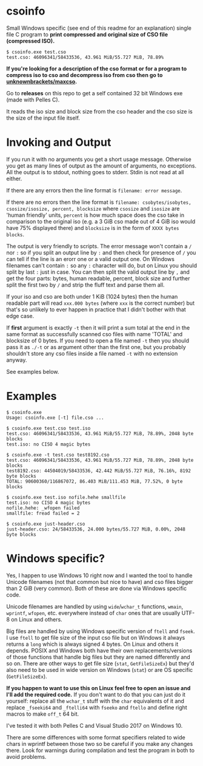 # csoinfo
Small Windows specific (see end of this readme for an explanation) single file C
program to **print compressed and original size of CSO file (compressed ISO).**

```
$ csoinfo.exe test.cso
test.cso: 46096341/58433536, 43.961 MiB/55.727 MiB, 78.89%
```

**If you're looking for a description of the cso format or for a program
to compress iso to cso and decompress iso from cso then go to
[unknownbrackets/maxcso](https://github.com/unknownbrackets/maxcso/).**

Go to **releases** on this repo to get a self contained 32 bit Windows exe (made with Pelles C).

It reads the iso size and block size from the cso header and the cso size is the
size of the input file itself.


# Invoking and Output

If you run it with no arguments you get a short usage message. Otherwise you get
as many lines of output as the amount of arguments, no exceptions. All the output
is to stdout, nothing goes to stderr. Stdin is not read at all either.

If there are any errors then the line format is `filename: error message`.

If there are no errors then the line format is
`filename: csobytes/isobytes, csosize/isosize, percent, blocksize` where
`csosize` and `isosize` are 'human friendly' units, `percent` is how much
space does the cso take in comparison to the original iso (e.g. a 3 GiB cso
made out of 4 GiB iso would have 75% displayed there) and `blocksize` is in
the form of `XXXX bytes blocks`.

The output is very friendly to scripts. The error message won't contain a `/`
nor `:` so if you split an output line by `:` and then check for presence of `/`
you can tell if the line is an erorr one or a valid output one. On Windows
filenames can't contain `:` so any `:` character will do, but on Linux you
should split by last `:` just in case. You can then split the valid output line
by `,` and get the four parts: bytes, human readable, percent, block size and
further split the first two by `/` and strip the fluff text and parse them all.

If your iso and cso are both under 1 KiB (1024 bytes) then the human readable
part will read `xxx.000 bytes` (where `xxx` is the correct number) but that's
so unlikely to ever happen in practice that I didn't bother with that edge case.

If **first** argument is exactly `-t` then it will print a sum total at the
end in the same format as successfully scanned cso files with name 'TOTAL' and
blocksize of 0 bytes.
If you need to open a file named `-t` then you should pass it as `./-t` or
as argument other than the first one, but you probably shouldn't store any
cso files inside a file named `-t` with no extension anyway.

See examples below.


# Examples

```
$ csoinfo.exe
Usage: csoinfo.exe [-t] file.cso ...
```

```
$ csoinfo.exe test.cso test.iso
test.cso: 46096341/58433536, 43.961 MiB/55.727 MiB, 78.89%, 2048 byte blocks
test.iso: no CISO 4 magic bytes
```

```
$ csoinfo.exe -t test.cso test8192.cso
test.cso: 46096341/58433536, 43.961 MiB/55.727 MiB, 78.89%, 2048 byte blocks
test8192.cso: 44504019/58433536, 42.442 MiB/55.727 MiB, 76.16%, 8192 byte blocks
TOTAL: 90600360/116867072, 86.403 MiB/111.453 MiB, 77.52%, 0 byte blocks
```

```
$ csoinfo.exe test.iso nofile.hehe smallfile
test.iso: no CISO 4 magic bytes
nofile.hehe: _wfopen failed
smallfile: fread failed = 2
```

```
$ csoinfo.exe just-header.cso
just-header.cso: 24/58433536, 24.000 bytes/55.727 MiB, 0.00%, 2048 byte blocks
```

# Windows specific?

Yes, I happen to use Windows 10 right now and I wanted the tool to handle
Unicode filenames (not that common but nice to have) and cso files bigger than
2 GiB (very common). Both of these are done via Windows specific code.

Unicode filenames are handled by using `wide`/`wchar_t` functions, `wmain`,
`wprintf`, `wfopen`, etc. everywhere instead of `char` ones that are usually
UTF-8 on Linux and others.

Big files are handled by using Windows specific version of `ftell` and `fseek`.
I use `ftell` to get file size of the input cso file but on Windows it always
returns a `long` which is always signed 4 bytes. On Linux and others it depends.
POSIX and Windows both have their own replacements/versions of those functions
that handle big files but they are named differently and so on. There are other
ways to get file size (`stat`, `GetFileSizeEx`) but they'd also need to be
used in wide version on Windows (`stat`) or are OS specific (`GetFileSizeEx`).

**If you happen to want to use this on Linux feel free to open an issue and
I'll add the required code.** If you don't want to do that you can just do it
yourself: replace all the `wchar_t` stuff with the `char` equivalents of it and
replace `_fseeki64` and `_ftelli64` with `fseeko` and `ftello` and define right
macros to make `off_t` 64 bit.

I've tested it with both Pelles C and Visual Studio 2017 on Windows 10.

There are some differences with some format specifiers related to wide chars in
wprintf between those two so be careful if you make any changes there. Look
for warnings during compilation and test the program in both to avoid problems.
